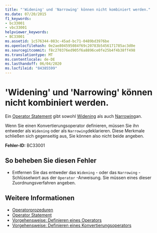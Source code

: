 ```yaml
---
title: "'Widening' und 'Narrowing' können nicht kombiniert werden."
ms.date: 07/20/2015
f1_keywords:
- bc33001
- vbc33001
helpviewer_keywords:
- BC33001
ms.assetid: 1c576344-083c-45ad-bc71-0489bd3976be
ms.openlocfilehash: 0e2ae804595084f69c20783b5456171785ac3d0e
ms.sourcegitcommit: f8c270376ed905f6a8896ce0fe25b4f4b38ff498
ms.translationtype: MT
ms.contentlocale: de-DE
ms.lasthandoff: 06/04/2020
ms.locfileid: "84385599"
---
```

# <a name="widening-and-narrowing-cannot-be-combined"></a>'Widening' und 'Narrowing' können nicht kombiniert werden.
Ein [Operator Statement](../language-reference/statements/operator-statement.md) gibt sowohl [Widening](../language-reference/modifiers/widening.md) als auch [Narrowing](../language-reference/modifiers/narrowing.md)an.  
  
 Wenn Sie einen Konvertierungsoperator definieren, müssen Sie ihn entweder als `Widening` oder als `Narrowing`deklarieren. Diese Merkmale schließen sich gegenseitig aus, Sie können also nicht beide angeben.  
  
 **Fehler-ID:** BC33001  
  
## <a name="to-correct-this-error"></a>So beheben Sie diesen Fehler  
  
- Entfernen Sie das entweder das `Widening` - oder das `Narrowing` -Schlüsselwort aus der `Operator` -Anweisung. Sie müssen eines dieser Zuordnungsverfahren angeben.  
  
## <a name="see-also"></a>Weitere Informationen

- [Operatorprozeduren](../programming-guide/language-features/procedures/operator-procedures.md)
- [Operator Statement](../language-reference/statements/operator-statement.md)
- [Vorgehensweise: Definieren eines Operators](../programming-guide/language-features/procedures/how-to-define-an-operator.md)
- [Vorgehensweise: Definieren eines Konvertierungsoperators](../programming-guide/language-features/procedures/how-to-define-a-conversion-operator.md)
